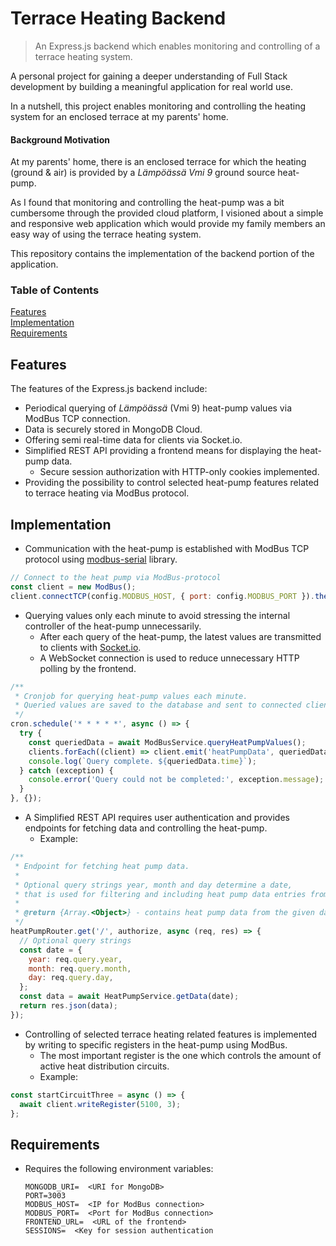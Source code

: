 # Terrace Heating Backend
> An Express.js backend which enables monitoring and controlling of a terrace heating system.

A personal project for gaining a deeper understanding of Full Stack development
by building a meaningful application for real world use.

In a nutshell, this project enables monitoring and controlling the heating system for an enclosed terrace at my parents' home.

#### Background Motivation
At my parents' home, there is an enclosed terrace for which the heating (ground & air) is provided by a *Lämpöässä Vmi 9* ground source heat-pump.

As I found that monitoring and controlling the heat-pump was a bit cumbersome through the provided cloud platform,
I visioned about a simple and responsive web application which would provide my family members an easy way of using the terrace heating system.

This repository contains the implementation of the backend portion of the application.

### Table of Contents
[Features](#features)  
[Implementation](#implementation)  
[Requirements](#requirements)

## Features
The features of the Express.js backend include:
- Periodical querying of *Lämpöässä* (Vmi 9) heat-pump values via ModBus TCP connection.
- Data is securely stored in MongoDB Cloud.
- Offering semi real-time data for clients via Socket.io.
- Simplified REST API providing a frontend means for displaying the heat-pump data.
  - Secure session authorization with HTTP-only cookies implemented.
- Providing the possibility to control selected heat-pump features related to terrace heating via ModBus protocol.

## Implementation
- Communication with the heat-pump is established with ModBus TCP protocol using [modbus-serial](https://github.com/yaacov/node-modbus-serial#readme) library.

```JavaScript
// Connect to the heat pump via ModBus-protocol
const client = new ModBus();
client.connectTCP(config.MODBUS_HOST, { port: config.MODBUS_PORT }).then();
```

- Querying values only each minute to avoid stressing the internal controller of the heat-pump unnecessarily.
    - After each query of the heat-pump, the latest values are transmitted to clients with [Socket.io](https://github.com/socketio/socket.io).
    - A WebSocket connection is used to reduce unnecessary HTTP polling by the frontend.

```JavaScript
/**
 * Cronjob for querying heat-pump values each minute.
 * Queried values are saved to the database and sent to connected clients via WebSocket connection.
 */
cron.schedule('* * * * *', async () => {
  try {
    const queriedData = await ModBusService.queryHeatPumpValues();
    clients.forEach((client) => client.emit('heatPumpData', queriedData));
    console.log(`Query complete. ${queriedData.time}`);
  } catch (exception) {
    console.error('Query could not be completed:', exception.message);
  }
}, {});
```

- A Simplified REST API requires user authentication and provides endpoints for fetching data and controlling the heat-pump.
    - Example:

```JavaScript
/**
 * Endpoint for fetching heat pump data.
 *
 * Optional query strings year, month and day determine a date,
 * that is used for filtering and including heat pump data entries from that date onwards.
 *
 * @return {Array.<Object>} - contains heat pump data from the given date onwards
 */
heatPumpRouter.get('/', authorize, async (req, res) => {
  // Optional query strings
  const date = {
    year: req.query.year,
    month: req.query.month,
    day: req.query.day,
  };
  const data = await HeatPumpService.getData(date);
  return res.json(data);
});
```

- Controlling of selected terrace heating related features is implemented by writing to specific registers in the heat-pump using ModBus.
  - The most important register is the one which controls the amount of active heat distribution circuits.
  - Example:

```JavaScript
const startCircuitThree = async () => {
  await client.writeRegister(5100, 3);
};
```

## Requirements
- Requires the following environment variables:
  ```
  MONGODB_URI=  <URI for MongoDB>
  PORT=3003
  MODBUS_HOST=  <IP for ModBus connection>
  MODBUS_PORT=  <Port for ModBus connection>
  FRONTEND_URL=  <URL of the frontend>
  SESSIONS=  <Key for session authentication
  ```
